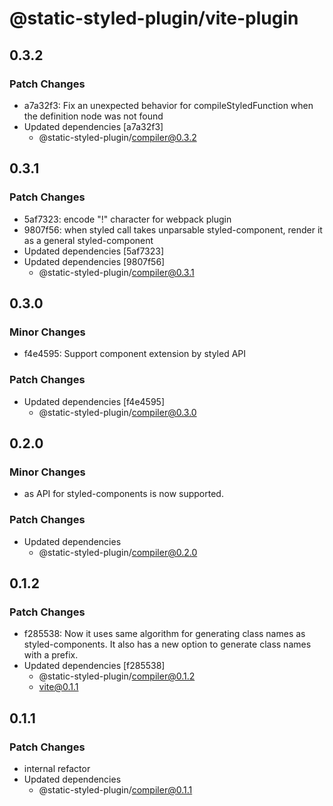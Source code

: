 # @static-styled-plugin/vite-plugin

## 0.3.2

### Patch Changes

- a7a32f3: Fix an unexpected behavior for compileStyledFunction when the definition node was not found
- Updated dependencies [a7a32f3]
  - @static-styled-plugin/compiler@0.3.2

## 0.3.1

### Patch Changes

- 5af7323: encode "!" character for webpack plugin
- 9807f56: when styled call takes unparsable styled-component, render it as a general styled-component
- Updated dependencies [5af7323]
- Updated dependencies [9807f56]
  - @static-styled-plugin/compiler@0.3.1

## 0.3.0

### Minor Changes

- f4e4595: Support component extension by styled API

### Patch Changes

- Updated dependencies [f4e4595]
  - @static-styled-plugin/compiler@0.3.0

## 0.2.0

### Minor Changes

- as API for styled-components is now supported.

### Patch Changes

- Updated dependencies
  - @static-styled-plugin/compiler@0.2.0

## 0.1.2

### Patch Changes

- f285538: Now it uses same algorithm for generating class names as styled-components.
  It also has a new option to generate class names with a prefix.
- Updated dependencies [f285538]
  - @static-styled-plugin/compiler@0.1.2
  - vite@0.1.1

## 0.1.1

### Patch Changes

- internal refactor
- Updated dependencies
  - @static-styled-plugin/compiler@0.1.1
